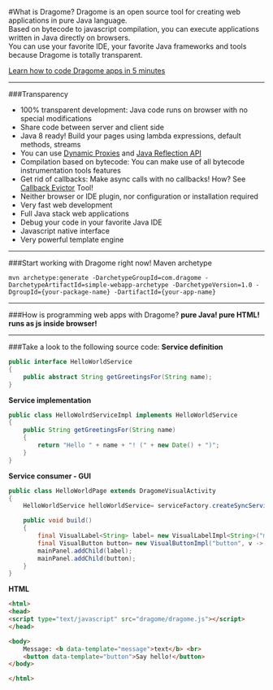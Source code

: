 #What is Dragome?
Dragome is an open source tool for creating web applications in pure Java language.  
Based on bytecode to javascript compilation, you can execute applications written in Java directly on browsers.  
You can use your favorite IDE, your favorite Java frameworks and tools because Dragome is totally transparent.  


[Learn how to code Dragome apps in 5 minutes][4]

----------

###Transparency
* 100% transparent development: Java code runs on browser with no special modifications
* Share code between server and client side
* Java 8 ready! Build your pages using lambda expressions, default methods, streams
* You can use [Dynamic Proxies][1] and [Java Reflection API][2]
* Compilation based on bytecode: You can make use of all bytecode instrumentation tools features
* Get rid of callbacks: Make async calls with no callbacks! How? See [Callback Evictor][3] Tool!
* Neither browser or IDE plugin, nor configuration or installation required
* Very fast web development
* Full Java stack web applications
* Debug your code in your favorite Java IDE
* Javascript native interface
* Very powerful template engine

----------






###Start working with Dragome right now!
Maven archetype
```shell
mvn archetype:generate -DarchetypeGroupId=com.dragome -DarchetypeArtifactId=simple-webapp-archetype -DarchetypeVersion=1.0 -DgroupId={your-package-name} -DartifactId={your-app-name}
```

----------

###How is programming web apps with Dragome?
**pure Java! pure HTML! runs as js inside browser!**

----------

###Take a look to the following source code:
**Service definition**
``` Java
public interface HelloWorldService
{
	public abstract String getGreetingsFor(String name);
}
```

**Service implementation**
``` Java
public class HelloWolrdServiceImpl implements HelloWorldService
{
	public String getGreetingsFor(String name)
	{
		return "Hello " + name + "! (" + new Date() + ")";
	}
}
```

**Service consumer - GUI**
``` Java
public class HelloWorldPage extends DragomeVisualActivity
{
	HelloWorldService helloWorldService= serviceFactory.createSyncService(HelloWorldService.class);

	public void build()
	{
		final VisualLabel<String> label= new VisualLabelImpl<String>("message");
		final VisualButton button= new VisualButtonImpl("button", v -> label.setValue(helloWorldService.getGreetingsFor("World")));
		mainPanel.addChild(label);
		mainPanel.addChild(button);
	}
}
```

**HTML**
``` Html
<html>
<head>
<script type="text/javascript" src="dragome/dragome.js"></script>
</head>

<body>
	Message: <b data-template="message">text</b> <br>
	<button data-template="button">Say hello!</button>
</body>

</html>
```


  [1]: http://docs.oracle.com/javase/7/docs/api/java/lang/reflect/Proxy.html
  [2]: http://docs.oracle.com/javase/tutorial/reflect/
  [3]: callback-evictor.md
  [4]: 5-tutorial.md#DRAGOME%205'%20TUTORIAL
